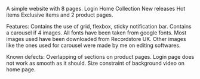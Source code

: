 A simple website with 8 pages.
    Login
    Home
    Collection
    New releases
    Hot items
    Exclusive items 
    and 2 product pages.

Features:
    Contains the use of grid, flexbox, sticky notification bar.
    Contains a carousel if 4 images.
    All fonts have been taken from google fonts.
    Most images used have been downloaded from Recordstore UK.
    Other images like the ones used for carousel were made by me on editing softwares.

Known defects:
    Overlapping of sections on product pages.
    Login page does not work as smooth as it should.
    Size constraint of background video on home page.
